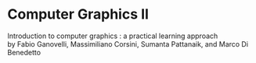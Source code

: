 # Computer Graphics II
Introduction to computer graphics : a practical learning approach<br>
by Fabio Ganovelli, Massimiliano Corsini, Sumanta Pattanaik, and Marco Di Benedetto

